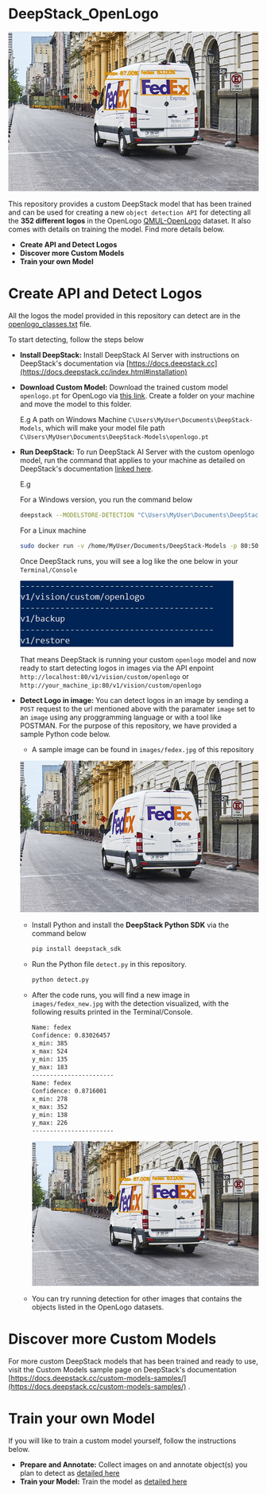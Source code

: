# DeepStack_OpenLogo

![](images/fedex_detected.jpg)

This repository provides a custom DeepStack model that has been trained and  can be used for creating a new `object detection API` for detecting all the **352 different logos** in the OpenLogo [QMUL-OpenLogo](https://qmul-openlogo.github.io/) dataset. It also comes with details on training the model. Find more details below.

- **Create API and Detect Logos**
- **Discover more Custom Models**
- **Train your own Model**



# Create API and Detect Logos

All the logos the model provided in this repository can detect are in the [openlogo_classes.txt](openlogo_classes.txt) file. 

To start detecting, follow the steps below

- **Install DeepStack:** Install DeepStack AI Server with instructions on DeepStack's documentation via [https://docs.deepstack.cc](https://docs.deepstack.cc/index.html#installation)
- **Download Custom Model:** Download the trained custom model `openlogo.pt` for OpenLogo via  [this link](https://github.com/OlafenwaMoses/DeepStack_OpenLogo/releases/download/v1/openlogo.pt). Create a folder on your machine and move the model to this folder.

    E.g A path on Windows Machine `C\Users\MyUser\Documents\DeepStack-Models`, which will make your model file path `C\Users\MyUser\Documents\DeepStack-Models\openlogo.pt`

- **Run DeepStack:** To run DeepStack AI Server with the custom openlogo model, run the command that applies to your machine as detailed on DeepStack's documentation [linked here](https://docs.deepstack.cc/custom-models/deployment/index.html#starting-deepstack).

    E.g

    For a Windows version, you run the command below
    ```bash
    deepstack --MODELSTORE-DETECTION "C\Users\MyUser\Documents\DeepStack-Models" --PORT 80
    ```

    For a Linux machine
    ```bash
    sudo docker run -v /home/MyUser/Documents/DeepStack-Models -p 80:5000 deepquestai/deepstack
    ```
    Once DeepStack runs, you will see a log like the one below in your `Terminal/Console`

    ![](images/deepstack-log.jpg)

    That means DeepStack is running your custom `openlogo` model and now ready to start detecting logos in images via the API enpoint `http://localhost:80/v1/vision/custom/openlogo` or `http://your_machine_ip:80/v1/vision/custom/openlogo`

- **Detect Logo in image:** You can detect logos in an image by sending a `POST` request to the url mentioned above with the paramater `image` set to an `image` using any proggramming language or with a tool like POSTMAN. For the purpose of this repository, we have provided a sample Python code below.

    - A sample image can be found in `images/fedex.jpg` of this repository


    ![](images/fedex.jpg)

    - Install Python and install the **DeepStack Python SDK** via the command below
        ```bash
        pip install deepstack_sdk
        ```
    - Run the Python file `detect.py` in this repository.

        ```bash
        python detect.py
        ```
    - After the code runs, you will find a new image in `images/fedex_new.jpg` with the detection visualized, with the following results printed in the Terminal/Console.

        ```
        Name: fedex
        Confidence: 0.83026457
        x_min: 385
        x_max: 524
        y_min: 135
        y_max: 183
        -----------------------
        Name: fedex
        Confidence: 0.8716001
        x_min: 278
        x_max: 352
        y_min: 138
        y_max: 226
        -----------------------
        ```

        ![](images/fedex_detected.jpg)
    - You can try running detection for other images that contains the objects listed in the OpenLogo datasets.

# Discover more Custom Models

For more custom DeepStack models that has been trained and ready to use, visit the Custom Models sample page on DeepStack's documentation [https://docs.deepstack.cc/custom-models-samples/](https://docs.deepstack.cc/custom-models-samples/) .



# Train your own Model

If you will like to train a custom model yourself, follow the instructions below.

- **Prepare and Annotate:** Collect images on and annotate object(s) you plan to detect as [ detailed here ](https://docs.deepstack.cc/custom-models/datasetprep/index.html)
- **Train your Model:** Train the model as [detailed here](https://docs.deepstack.cc/custom-models/training/index.html)